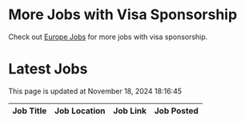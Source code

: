 # More Jobs with Visa Sponsorship

Check out [Europe Jobs](https://github.com/sureshparimi/europejobs#latest-jobs) for more jobs with visa sponsorship.

# Latest Jobs

This page is updated at November 18, 2024 18:16:45

| Job Title | Job Location | Job Link | Job Posted |
| --- | --- | --- | --- |
